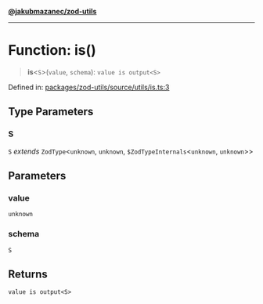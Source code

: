 [**@jakubmazanec/zod-utils**](../README.md)

---

# Function: is()

> **is**\<`S`\>(`value`, `schema`): `value is output<S>`

Defined in:
[packages/zod-utils/source/utils/is.ts:3](https://github.com/jakubmazanec/tools/blob/c36a857a499e2c0c4f38fc4405cb987b357adf10/packages/zod-utils/source/utils/is.ts#L3)

## Type Parameters

### S

`S` _extends_ `ZodType`\<`unknown`, `unknown`, `$ZodTypeInternals`\<`unknown`, `unknown`\>\>

## Parameters

### value

`unknown`

### schema

`S`

## Returns

`value is output<S>`
